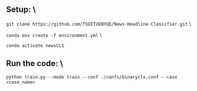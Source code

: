 ## Setup: \
```git clone https://github.com/TSUITUENYUE/News-Headline-Classifier.git``` \

```conda env create -f environment.yml``` \

```conda activate newsCLS```

## Run the code: \
```python train.py --mode train --conf ./confs/binarycls.conf --case <case_name> ```
